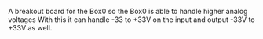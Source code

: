 A breakout board for the Box0 so the Box0 is able to handle higher analog voltages
With this it can handle -33 to +33V on the input and output -33V to +33V as well.

